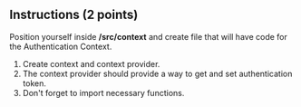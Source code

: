 ## Instructions (2 points)

Position yourself inside **/src/context** and create file that will have code for the Authentication Context. 

1. Create context and context provider. 
2. The context provider should provide a way to get and set authentication token.
3. Don't forget to import necessary functions.

